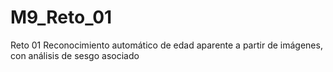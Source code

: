 # M9_Reto_01
Reto 01 Reconocimiento automático de edad aparente a partir de imágenes, con análisis de sesgo asociado
